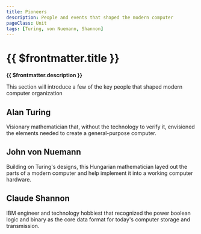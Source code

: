 ```yaml
---
title: Pioneers
description: People and events that shaped the modern computer
pageClass: Unit
tags: [Turing, von Nuemann, Shannon]
---
```


# {{ $frontmatter.title }}
**{{ $frontmatter.description }}**

This section will introduce a few of the key people that shaped modern computer organization

## Alan Turing
Visionary mathematician that, without the technology to verify it, envisioned the elements needed to create a general-purpose computer.

## John von Nuemann
Building on Turing's designs, this Hungarian mathematician layed out the parts of a modern computer and help implement it into a working computer hardware.

## Claude Shannon
IBM engineer and technology hobbiest that recognized the power boolean logic and binary as the core data format for today's computer storage and transmission.

